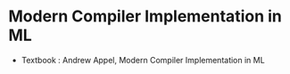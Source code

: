 # Modern Compiler Implementation in ML

- Textbook : Andrew Appel, Modern Compiler Implementation in ML
